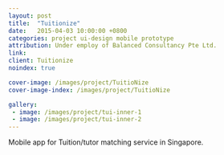 ```yaml
---
layout: post
title:  "Tuitionize"
date:   2015-04-03 10:00:00 +0800
categories: project ui-design mobile prototype 
attribution: Under employ of Balanced Consultancy Pte Ltd.
link: 
client: Tuitionize
noindex: true

cover-image: /images/project/TuitioNize
cover-image-index: /images/project/TuitioNize

gallery:
 - image: /images/project/tui-inner-1
 - image: /images/project/tui-inner-2
---
```


Mobile app for Tuition/tutor matching service in Singapore.

<!-- Designed user interface for app. Worked closely with client and marketing agency in formulating the design. -->